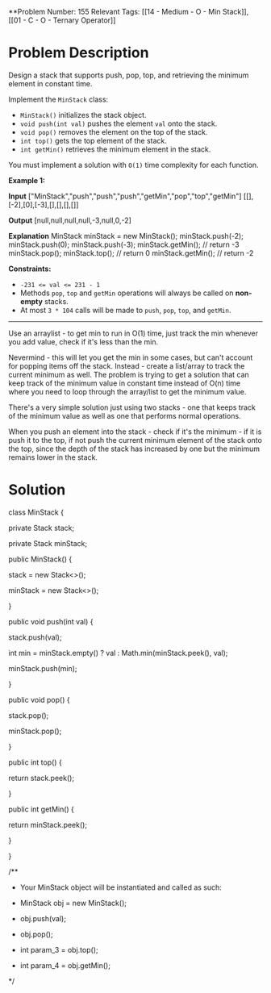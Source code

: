 
**Problem Number: 155
Relevant Tags: [[14 - Medium - O - Min Stack]], [[01 - C - O - Ternary Operator]]
<h1> Problem Description </h1>
Design a stack that supports push, pop, top, and retrieving the minimum element in constant time.

Implement the `MinStack` class:

- `MinStack()` initializes the stack object.
- `void push(int val)` pushes the element `val` onto the stack.
- `void pop()` removes the element on the top of the stack.
- `int top()` gets the top element of the stack.
- `int getMin()` retrieves the minimum element in the stack.

You must implement a solution with `O(1)` time complexity for each function.

**Example 1:**

**Input**
["MinStack","push","push","push","getMin","pop","top","getMin"]
[[],[-2],[0],[-3],[],[],[],[]]

**Output**
[null,null,null,null,-3,null,0,-2]

**Explanation**
MinStack minStack = new MinStack();
minStack.push(-2);
minStack.push(0);
minStack.push(-3);
minStack.getMin(); // return -3
minStack.pop();
minStack.top();    // return 0
minStack.getMin(); // return -2

**Constraints:**

- `-231 <= val <= 231 - 1`
- Methods `pop`, `top` and `getMin` operations will always be called on **non-empty** stacks.
- At most `3 * 104` calls will be made to `push`, `pop`, `top`, and `getMin`.

-----
Use an arraylist - to get min to run in O(1) time, just track the min whenever you add value, check if it's less than the min.

Nevermind - this will let you get the min in some cases, but can't account for popping items off the stack. Instead - create a list/array to track the current minimum as well.
The problem is trying to get a solution that can keep track of the minimum value in constant time instead of O(n) time where you need to loop through the array/list to get the minimum value.

There's a very simple solution just using two stacks - one that keeps track of the minimum value as well as one that performs normal operations.

When you push an element into the stack - check if it's the minimum - if it is push it to the top, if not push the current minimum element of the stack onto the top, since the depth of the stack has increased by one but the minimum remains lower in the stack.
<h1> Solution </h1>
class MinStack {

  

private Stack<Integer> stack;

private Stack<Integer> minStack;

  

public MinStack() {

stack = new Stack<>();

minStack = new Stack<>();

}

public void push(int val) {

stack.push(val);

int min = minStack.empty() ? val : Math.min(minStack.peek(), val);

minStack.push(min);

}

public void pop() {

stack.pop();

minStack.pop();

}

public int top() {

return stack.peek();

}

public int getMin() {

return minStack.peek();

}

}

  

/**

* Your MinStack object will be instantiated and called as such:

* MinStack obj = new MinStack();

* obj.push(val);

* obj.pop();

* int param_3 = obj.top();

* int param_4 = obj.getMin();

*/
